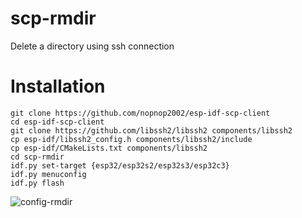 # scp-rmdir 
Delete a directory using ssh connection

# Installation

```
git clone https://github.com/nopnop2002/esp-idf-scp-client
cd esp-idf-scp-client
git clone https://github.com/libssh2/libssh2 components/libssh2
cp esp-idf/libssh2_config.h components/libssh2/include
cp esp-idf/CMakeLists.txt components/libssh2
cd scp-rmdir
idf.py set-target {esp32/esp32s2/esp32s3/esp32c3}
idf.py menuconfig
idf.py flash
```

![config-rmdir](https://user-images.githubusercontent.com/6020549/166658292-aaf1ac3d-2cc1-4653-bfc6-8b35adc8a2c8.jpg)


